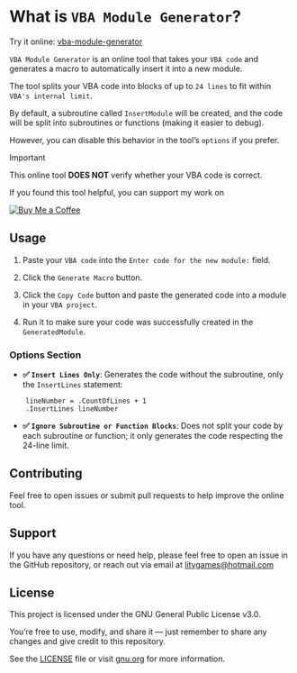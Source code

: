 # What is `VBA Module Generator`?

Try it online: [vba-module-generator](https://litygames.github.io/vba-module-generator)

`VBA Module Generator` is an online tool that takes your `VBA code` and generates a macro to automatically insert it into a new module.

The tool splits your VBA code into blocks of up to `24 lines` to fit within `VBA's internal limit`.

By default, a subroutine called `InsertModule` will be created, and the code will be split into subroutines or functions (making it easier to debug). 

However, you can disable this behavior in the tool’s `options` if you prefer.

> [!Important]
> This online tool **DOES NOT** verify whether your VBA code is correct.

If you found this tool helpful, you can support my work on  

[![Buy Me a Coffee](https://www.buymeacoffee.com/assets/img/custom_images/yellow_img.png)](https://www.buymeacoffee.com/litygames)

## Usage

1. Paste your `VBA code` into the `Enter code for the new module:` field. 
    
2. Click the `Generate Macro` button.  
   
3. Click the `Copy Code` button and paste the generated code into a module in your `VBA project`.
   
4. Run it to make sure your code was successfully created in the `GeneratedModule`.

### Options Section

- **✅ `Insert Lines Only`**: Generates the code without the subroutine, only the `InsertLines` statement:

```vba
    lineNumber = .CountOfLines + 1
    .InsertLines lineNumber
```
- **✅ `Ignore Subroutine or Function Blocks`**: Does not split your code by each subroutine or function; it only generates the code respecting the 24-line limit.
   
## Contributing

Feel free to open issues or submit pull requests to help improve the online tool.

## Support

If you have any questions or need help, please feel free to open an issue in the GitHub repository, or reach out via email at litygames@hotmail.com

## License

This project is licensed under the GNU General Public License v3.0.

You’re free to use, modify, and share it — just remember to share any changes and give credit to this repository.

See the [LICENSE](LICENSE) file or visit [gnu.org](https://www.gnu.org/licenses/gpl-3.0.txt) for more information.
